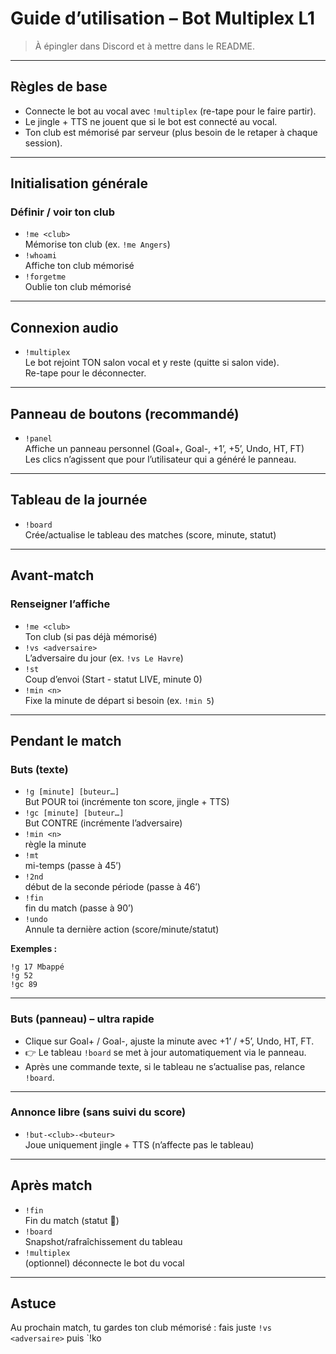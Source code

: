 # Guide d’utilisation – Bot Multiplex L1

> À épingler dans Discord et à mettre dans le README.

---

## Règles de base

- Connecte le bot au vocal avec `!multiplex` (re-tape pour le faire partir).
- Le jingle + TTS ne jouent que si le bot est connecté au vocal.
- Ton club est mémorisé par serveur (plus besoin de le retaper à chaque session).

---

## Initialisation générale

### Définir / voir ton club

- `!me <club>`  
  Mémorise ton club (ex. `!me Angers`)
- `!whoami`  
  Affiche ton club mémorisé
- `!forgetme`  
  Oublie ton club mémorisé

---

## Connexion audio

- `!multiplex`  
  Le bot rejoint TON salon vocal et y reste (quitte si salon vide).  
  Re-tape pour le déconnecter.

---

## Panneau de boutons (recommandé)

- `!panel`  
  Affiche un panneau personnel (Goal+, Goal-, +1’, +5’, Undo, HT, FT)  
  Les clics n’agissent que pour l’utilisateur qui a généré le panneau.

---

## Tableau de la journée

- `!board`  
  Crée/actualise le tableau des matches (score, minute, statut)

---

## Avant-match

### Renseigner l’affiche

- `!me <club>`  
  Ton club (si pas déjà mémorisé)
- `!vs <adversaire>`  
  L’adversaire du jour (ex. `!vs Le Havre`)
- `!st`  
  Coup d’envoi (Start - statut LIVE, minute 0)
- `!min <n>`  
  Fixe la minute de départ si besoin (ex. `!min 5`)

---

## Pendant le match

### Buts (texte)

- `!g [minute] [buteur…]`  
  But POUR toi (incrémente ton score, jingle + TTS)
- `!gc [minute] [buteur…]`  
  But CONTRE (incrémente l’adversaire)
- `!min <n>`  
  règle la minute
- `!mt`  
  mi-temps (passe à 45’)
- `!2nd`  
  début de la seconde période (passe à 46’)
- `!fin`  
  fin du match (passe à 90’)
- `!undo`  
  Annule ta dernière action (score/minute/statut)

**Exemples :**
```
!g 17 Mbappé
!g 52
!gc 89
```

---

### Buts (panneau) – ultra rapide

- Clique sur Goal+ / Goal-, ajuste la minute avec +1’ / +5’, Undo, HT, FT.
- 👉 Le tableau `!board` se met à jour automatiquement via le panneau.
- Après une commande texte, si le tableau ne s’actualise pas, relance `!board`.

---

### Annonce libre (sans suivi du score)

- `!but-<club>-<buteur>`  
  Joue uniquement jingle + TTS (n’affecte pas le tableau)

---

## Après match

- `!fin`  
  Fin du match (statut 🔴)
- `!board`  
  Snapshot/rafraîchissement du tableau
- `!multiplex`  
  (optionnel) déconnecte le bot du vocal

---

## Astuce

Au prochain match, tu gardes ton club mémorisé : fais juste `!vs <adversaire>` puis `!ko